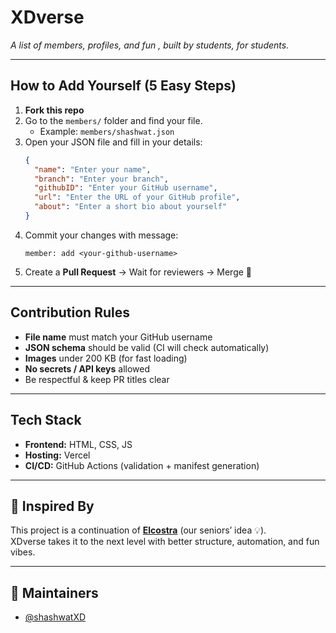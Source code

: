 # XDverse
*A list of members, profiles, and fun , built by students, for students.*

---

## How to Add Yourself (5 Easy Steps)

1. **Fork this repo**  
2. Go to the `members/` folder and find your file.  
   - Example: `members/shashwat.json`  
3. Open your JSON file and fill in your details:  
   ```json
   {
     "name": "Enter your name",
     "branch": "Enter your branch",
     "githubID": "Enter your GitHub username",
     "url": "Enter the URL of your GitHub profile",
     "about": "Enter a short bio about yourself"
   }
   ```
4. Commit your changes with message:  
   ```
   member: add <your-github-username>
   ```  
5. Create a **Pull Request** → Wait for reviewers → Merge 🎉  

---

## Contribution Rules
- **File name** must match your GitHub username  
- **JSON schema** should be valid (CI will check automatically)  
- **Images** under 200 KB (for fast loading)  
- **No secrets / API keys** allowed  
- Be respectful & keep PR titles clear  
---

## Tech Stack
- **Frontend:** HTML, CSS, JS  
- **Hosting:** Vercel  
- **CI/CD:** GitHub Actions (validation + manifest generation)  

---

## 🌱 Inspired By
This project is a continuation of [**Elcostra**](github.com/euclidstellar/elcostra) (our seniors’ idea 💡).  
XDverse takes it to the next level with better structure, automation, and fun vibes.  

---

## 👥 Maintainers
- [@shashwatXD](https://github.com/shashwatXD)  
  

